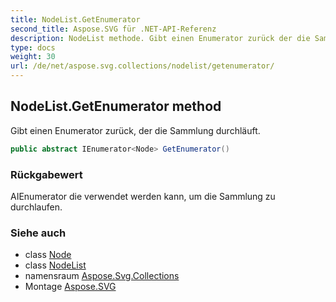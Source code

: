 ```yaml
---
title: NodeList.GetEnumerator
second_title: Aspose.SVG für .NET-API-Referenz
description: NodeList methode. Gibt einen Enumerator zurück der die Sammlung durchläuft.
type: docs
weight: 30
url: /de/net/aspose.svg.collections/nodelist/getenumerator/
---
```

## NodeList.GetEnumerator method

Gibt einen Enumerator zurück, der die Sammlung durchläuft.

```csharp
public abstract IEnumerator<Node> GetEnumerator()
```

### Rückgabewert

AIEnumerator die verwendet werden kann, um die Sammlung zu durchlaufen.

### Siehe auch

* class [Node](../../../aspose.svg.dom/node/)
* class [NodeList](../)
* namensraum [Aspose.Svg.Collections](../../nodelist/)
* Montage [Aspose.SVG](../../../)


